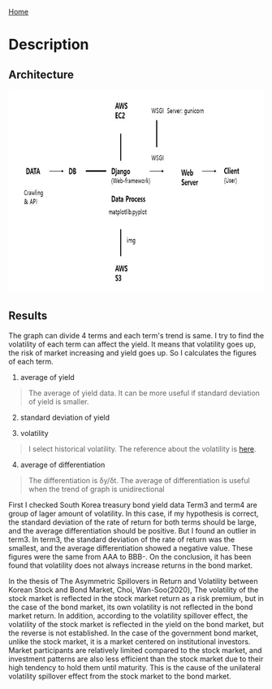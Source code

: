 <a href="../README.md">Home</a>
# Description

## Architecture
<img src="src/ServerArchitecture.JPG" style="width:600px; height:400px">

## Results
The graph can divide 4 terms and each term's trend is same.
I try to find the volatility of each term can affect the yield.
It means that volatility goes up, the risk of market increasing and yield goes up.
So I calculates the figures of each term.

1. average of yield
> The average of yield data. 
> It can be more useful if standard deviation of yield is smaller.  
2. standard deviation of yield

3. volatility
> I select historical volatility.
> The reference about the volatility is [here](https://www.investopedia.com/terms/v/volatility.asp).
4. average of differentiation
> The differentiation is 
δy/δt.
> The average of differentiation is useful when the trend of graph is unidirectional

First I checked South Korea treasury bond yield data
Term3 and term4 are group of lager amount of volatility.
In this case, if my hypothesis is correct, the standard deviation of the rate of return for both terms should be large, 
and the average differentiation should be positive.
But I found an outlier in term3. In term3, the standard deviation of the rate of return was the smallest, 
and the average differentiation showed a negative value.
These figures were the same from AAA to BBB-.
On the conclusion, it has been found that volatility does not always increase returns in the bond market.

In the thesis of The Asymmetric Spillovers in Return and Volatility between Korean Stock and Bond Market, Choi, Wan-Soo(2020),
The volatility of the stock market is reflected in the stock market return as a risk premium, but in the case of the bond market,
its own volatility is not reflected in the bond market return.
In addition, according to the volatility spillover effect, 
the volatility of the stock market is reflected in the yield on the bond market, but the reverse is not established.
In the case of the government bond market, unlike the stock market, it is a market centered on institutional investors.
Market participants are relatively limited compared to the stock market, 
and investment patterns are also less efficient than the stock market due to their high tendency to hold them until maturity.
This is the cause of the unilateral volatility spillover effect from the stock market to the bond market.
